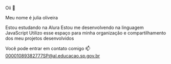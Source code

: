 Oii 🤍 

Meu nome é julia oliveira

Estou estudando na Alura 
Estou me desenvolvendo na linguagem JavaScript 
Utilizo esse espaço para minha organização e compartilhamento dos meu projetos desenvolvidos 

Você pode entrar em contato comigo 📫
00001089382777SP@al.educacao.sp.gov.br

